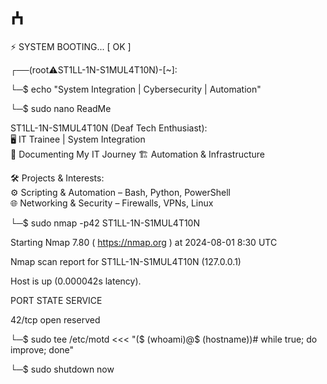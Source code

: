 # ⵄ


⚡ SYSTEM BOOTING... [ OK ]

┌──(root⚠️ST1LL-1N-S1MUL4T10N)-[~]:

└─$ echo "System Integration | Cybersecurity | Automation"


└─$ sudo nano ReadMe

ST1LL-1N-S1MUL4T10N (Deaf Tech Enthusiast):  
🖥️ IT Trainee | System Integration  
📂 Documenting My IT Journey
🏗️ Automation & Infrastructure 

🛠️ Projects & Interests:  
⚙️ Scripting & Automation – Bash, Python, PowerShell  
🌐 Networking & Security – Firewalls, VPNs, Linux  

└─$ sudo nmap -p42 ST1LL-1N-S1MUL4T10N

Starting Nmap 7.80 ( https://nmap.org ) at 2024-08-01 8:30 UTC

Nmap scan report for ST1LL-1N-S1MUL4T10N (127.0.0.1)

Host is up (0.000042s latency).

PORT   STATE SERVICE

42/tcp open  reserved


└─$ sudo tee /etc/motd <<< "($ (whoami)@$ (hostname))# while true; do improve; done"


└─$ sudo shutdown now

